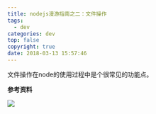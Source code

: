 ```yaml
---
title: nodejs漫游指南之二：文件操作
tags:
  - dev
categories: dev
top: false
copyright: true
date: 2018-03-13 15:57:46
---
```

文件操作在node的使用过程中是个很常见的功能点。
<!--more-->

**参考资料**
[]()

![](http://static.zhyjor.com/wexin.png)
